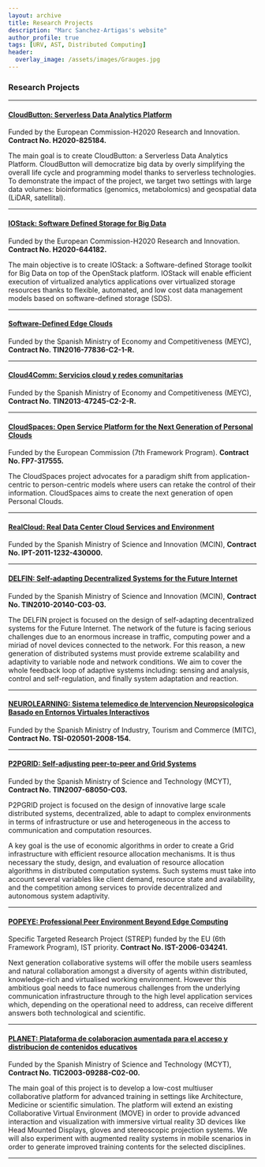 ```yaml
---
layout: archive
title: Research Projects
description: "Marc Sanchez-Artigas's website"
author_profile: true
tags: [URV, AST, Distributed Computing]
header:
  overlay_image: /assets/images/Grauges.jpg
---
```


<style>
  .archive p {
     font-size: 16px;
   }
   .archive ul > li {
     font-size: 16px;
   }
</style>


### Research Projects

***
#### [CloudButton: Serverless Data Analytics Platform](http://cloudbutton.eu/)
Funded by the European Commission-H2020 Research and Innovation. **Contract No. H2020-825184.**

The main goal is to create CloudButton: a Serverless Data Analytics Platform. CloudButton will democratize big data by overly simplifying the overall life cycle and programming model thanks to serverless technologies. To demonstrate the impact of the project, we target two settings with large data volumes: bioinformatics (genomics, metabolomics) and geospatial data (LiDAR, satellital).
***

#### [IOStack: Software Defined Storage for Big Data](http://iostack.eu/)
Funded by the European Commission-H2020 Research and Innovation. **Contract No. H2020-644182.**

The main objective is to create IOStack: a Software-defined Storage toolkit for Big Data on top
of the OpenStack platform. IOStack will enable efficient execution of virtualized analytics 
applications over virtualized storage resources thanks to flexible, automated, and low cost 
data management models based on software-defined storage (SDS).

***


#### [Software-Defined Edge Clouds](http://ast-deim.urv.cat/wppedro/2016/12/30/software-defined-edge-clouds/)
Funded by the Spanish Ministry of Economy and Competitiveness (MEYC), **Contract No. TIN2016-77836-C2-1-R.** 

***


#### [Cloud4Comm: Servicios cloud y redes comunitarias](http://ast-deim.urv.cat/wppedro/2014/01/01/servicios-cloud-y-redes-comunitarias/)
Funded by the Spanish Ministry of Economy and Competitiveness (MEYC), **Contract No. TIN2013-47245-C2-2-R.** 

***

#### [CloudSpaces: Open Service Platform for the Next Generation of Personal Clouds](http://cloudspaces.eu/)
Funded by the European Commission (7th Framework Program). **Contract No. FP7-317555.** 

The CloudSpaces project advocates for a paradigm shift from application-centric to person-centric models 
where users can retake the control of their information. CloudSpaces aims to create the next generation
of open Personal Clouds.
***

#### [RealCloud: Real Data Center Cloud Services and Environment](http://ast-deim.urv.cat/wppedro/2011/01/01/real-data-center-cloud-services-enviroment/)
Funded by the Spanish Ministry of Science and Innovation (MCIN), **Contract No. IPT-2011-1232-430000.** 

***

#### [DELFIN: Self-adapting Decentralized Systems for the Future Internet](http://ast-deim.urv.cat/wppedro/2011/01/01/delfin-self-adapting-decentralized-systems-future-internet/)
Funded by the Spanish Ministry of Science and Innovation (MCIN), **Contract No. TIN2010-20140-C03-03.** 

The DELFIN project is focused on the design of self-adapting decentralized systems for the Future Internet. 
The network of the future is facing serious challenges due to an enormous increase in traffic, computing 
power and a miriad of novel devices connected to the network. For this reason, a new generation of distributed
systems must provide extreme scalability and adaptivity to variable node and network conditions. We aim to
cover the whole feedback loop of adaptive systems including: sensing and analysis, control and self-regulation,
and finally system adaptation and reaction.

***

#### [NEUROLEARNING: Sistema telemedico de Intervencion Neuropsicologica Basado en Entornos Virtuales Interactivos](http://ast-deim.urv.cat/wppedro/2008/12/23/neurolearning-sistema-telemedico-de-intervencion-neuropsicologica-basado-en-entornos-virtuales/)
Funded by the Spanish Ministry of Industry, Tourism and Commerce (MITC), **Contract No. TSI-020501-2008-154.** 

***

#### [P2PGRID: Self-adjusting peer-to-peer and Grid Systems](http://ast-deim.urv.cat/wppedro/2007/10/01/p2pgrid-self-adjusting-peer-peer-gird-systems/)
Funded by the Spanish Ministry of Science and Technology (MCYT), **Contract No. TIN2007-68050-C03.** 

P2PGRID project is focused on the design of innovative large scale distributed systems, decentralized, able to adapt to complex environments 
in terms of infrastructure or use and heterogeneous in the access to communication and computation resources.

A key goal is the use of economic algorithms in order to create a Grid infrastructure with efficient resource allocation mechanisms. 
It is thus necessary the study, design, and evaluation of resource allocation algorithms in distributed computation systems. 
Such systems must take into account several variables like client demand, resource state and availability, and the competition 
among services to provide decentralized and autonomous system adaptivity.

***

#### [POPEYE: Professional Peer Environment Beyond Edge Computing](http://srvweb01.softeco.it/IST-Popeye/)
Specific Targeted Research Project (STREP) funded by the EU (6th Framework Program), IST priority. **Contract No. IST-2006-034241.** 

Next generation collaborative systems will offer the mobile users seamless and natural collaboration amongst a diversity of 
agents within distributed, knowledge-rich and virtualised working environment. However this ambitious goal needs to face
numerous challenges from the underlying communication infrastructure through to the high level application services which, 
depending on the operational need to address, can receive different answers both technological and scientific.

***

#### [PLANET: Plataforma de colaboracion aumentada para el acceso y distribucion de contenidos educativos](http://ast-deim.urv.cat/wppedro/2003/12/01/planet-plataforma-de-colaboracion-aumentada-para-el-acceso-y-distribucion-de-contenidos-educativos/)
Funded by the Spanish Ministry of Science and Technology (MCYT), **Contract No. TIC2003-09288-C02-00.**

The main goal of this project is to develop a low-cost multiuser collaborative platform for advanced training in settings 
like Architecture, Medicine or scientific simulation. The platform will extend an existing Collaborative Virtual Environment
(MOVE) in order to provide advanced interaction and visualization with immersive virtual reality 3D devices like Head Mounted
Displays, gloves and stereoscopic projection systems. We will also experiment with augmented reality systems in mobile scenarios
in order to generate improved training contents for the selected disciplines.

*** 